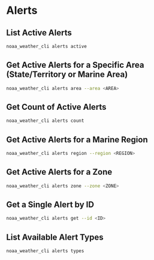 # Alerts

## List Active Alerts

```sh
noaa_weather_cli alerts active
```

## Get Active Alerts for a Specific Area (State/Territory or Marine Area)

```sh
noaa_weather_cli alerts area --area <AREA>
```

## Get Count of Active Alerts

```sh
noaa_weather_cli alerts count
```

## Get Active Alerts for a Marine Region

```sh
noaa_weather_cli alerts region --region <REGION>
```

## Get Active Alerts for a Zone

```sh
noaa_weather_cli alerts zone --zone <ZONE>
```

## Get a Single Alert by ID

```sh
noaa_weather_cli alerts get --id <ID>
```

## List Available Alert Types

```sh
noaa_weather_cli alerts types
```
